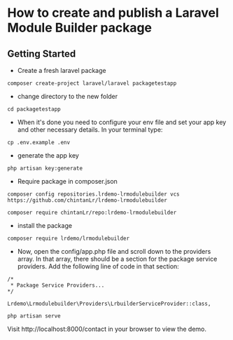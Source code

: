 # How to create and publish a Laravel Module Builder package

## Getting Started
- Create a fresh laravel package

```
composer create-project laravel/laravel packagetestapp
```
- change directory to the new folder

```
cd packagetestapp
```

- When it's done you need to configure your env file and set your app key and other necessary details. In your terminal type:

```
cp .env.example .env
```

- generate the app key

```
php artisan key:generate

```
- Require package in composer.json

```
composer config repositories.lrdemo-lrmodulebuilder vcs https://github.com/chintanLr/lrdemo-lrmodulebuilder
```

```
composer require chintanLr/repo:lrdemo-lrmodulebuilder
```

- install the package

```
composer require lrdemo/lrmodulebuilder
```

- Now, open the config/app.php file and scroll down to the providers array. In that array, there should be a section for the package service providers. Add the following line of code in that section:

```
/*
 * Package Service Providers...
*/

Lrdemo\Lrmodulebuilder\Providers\LrbuilderServiceProvider::class,
```

```
php artisan serve
```

Visit http://localhost:8000/contact in your browser to view the demo.